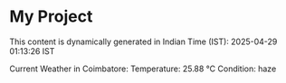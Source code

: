 # My Project

This content is dynamically generated in Indian Time (IST): 2025-04-29 01:13:26 IST


Current Weather in Coimbatore:
Temperature: 25.88 °C
Condition: haze
